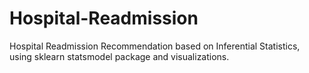 # Hospital-Readmission
Hospital Readmission Recommendation based on Inferential Statistics, using sklearn statsmodel package and visualizations.
